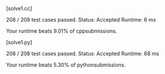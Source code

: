 [solve1.cc]

208 / 208 test cases passed.
Status: Accepted
Runtime: 6 ms

Your runtime beats 9.01% of cppsubmissions.


[solve1.py]

208 / 208 test cases passed.
Status: Accepted
Runtime: 68 ms

Your runtime beats 5.30% of pythonsubmissions.

